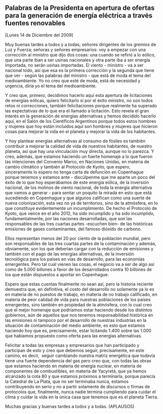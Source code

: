 Palabras de la Presidenta en apertura de ofertas para la generación de energía eléctrica a través fuentes renovables
--------------------------------------------------------------------------------------------------------------------

[Lunes 14 de Diciembre del 2009]

Muy buenas tardes a todos y a todas; señores dirigentes de los gremios
de Luz y Fuerza; señoras y señores empresarios: voy a empezar con una
corrección al ministro que dijo dos cosas: una cuando se refirió a lo
eólico, que una parte iban a ser usinas nacionales y otra parte iba a
ser energía importada, no serán usinas importadas. El viento -
ministro - va a ser nacional todo, así que esa es la primera corrección
y la segunda que tiene que ver - según las palabras del ministro - que
está de moda el tema del medioambiente. Yo no creo que esté de moda,
está de necesidad y urgencia, diría yo el tema del medioambiente.

Y creo que, primero, decidimos hacerlo aquí esta apertura de
licitaciones de energías eólicas, quiero felicitarlo sí por el éxito
ministro, no son todos retos ni correcciones, también felicitaciones
porque realmente ha superado las expectativas de lo que era el llamado a
licitación. Esto revela el gran interés en la generación de energías
alternativas y hemos decidido hacerlo aquí, en el Salón de los
Científicos Argentinos porque todos estos hombres y mujeres que hoy
están incluidos aquí son hombres y mujeres que hicieron cosas para
mejorar la vida en el planeta y mejorar la vida de los habitantes.

Y hoy plantear energías alternativas al consumo de fósiles es tambièn
contribuir a mejorar la calidad de vida de nuestros habitantes, de
nuestro planeta, así que hay una vinculación muy directa, aunque no lo
parezca. Y creo, además, que estamos haciendo un fuerte homenaje a lo
que fueron las intenciones del Convenio Marco, en Naciones Unidas, en
materia de cambio climático y también al Protocolo de Kyoto, que espero,
sinceramente lo espero no tenga carta de defunción en Copenhague porque
tenemos y estamos ante - discúlpenme que me aparte un poco del éxito de
lo que hoy esperábamos de este energía eólica, de la inversión nacional,
de los molinos de viento nacional, de toda la energía alternativa que
vamos a generar - para sentar un poquito la mirada en esto que está
sucediendo en Copenhague y que algunos califican como una suerte de
nueva colonización, esta vez no ya de territorios, sino de la atmósfera,
en lo que constituye evidentemente un incumplimiento. De hecho el
Protocolo de Kyoto, que vence en el año 2012, ha sido incumplido y ha
sido incumplido, fundamentalmente, por las naciones desarrolladas, que
son las responsables de las tres cuartas partes -escuchen bien- de las
históricas emisiones de gases contaminantes, del famoso dióxido de
carbono.

Ellos representan menos del 20 por ciento de la población mundial, pero
son responsables de las tres cuartas partes de la contaminación y
además, obviamente, son los que deberían cargar con la reducción de
emisiones y también con el pago de las energías alternativas, de la
inversión tecnológica para los países en vías de desarrollo, para las
economías emergentes. Pero tal cual vienen las cosas, el negocio va a
ser de algo así como de 5.000 billones a favor de los desarrollados
contra 10 billones de los que están dispuestos a aportar en Copenhague.

Espero que estas cuentas finalmente no sean así, pero la historia
reciente demuestra que, en definitiva, el costo del desarrollo no
solamente ya lo es en materia de no puestos de trabajo, en materia de no
trabajo calificado, en materia de peor calidad de vida para nuestras
poblaciones de los países emergentes, sino también en propiedad de la
atmósfera, con lo cual creo que el mejor homenaje que podríamos estar
haciendo desde los distintos gobiernos, aún de aquellos que nos tenemos
responsabilidad histórica en las emisiones ni tampoco por el desarrollo
de nuestras industrias en la situación de contaminación del medio
ambiente, es esto que estamos haciendo hoy que es, precisamente, estar
licitando 1.400 sobre las 1.000 que habíamos propuesto como oferta para
las energías alternativas.

Felicitar a todas las empresas y empresarios que han participado y
participan de esto y creo que debemos seguir, precisamente, en este
camino, es decir,  seguir cambiando nuestra matriz energética que
todavía tiene una fuerte dependencia del gas pero creo que, con todas
las obras que estamos haciendo en materia de energía nuclear, en materia
de componentes de combustibles, en materia de Yacyretá, que ya hemos
alcanzado la cota 80 y que estamos próximos a terminarla, porque parecía
la Catedral de La Plata, que no ser terminaba nunca, estamos
contribuyendo en serio y no a partir solamente de discursos o firmas de
protocolos que, finalmente, nunca nadie termina cumpliendo para cuidar
el clima y cuidar la vida en la única casa que tenemos que es el planeta
Tierra.

Muchas gracias y buenas tardes a todos y a todas. (APLAUSOS)

      

 
